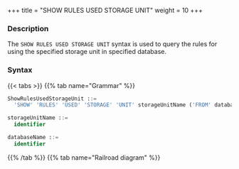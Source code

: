 +++
title = "SHOW RULES USED STORAGE UNIT"
weight = 10
+++

### Description

The `SHOW RULES USED STORAGE UNIT` syntax is used to query the rules for using the specified storage unit in specified database.

### Syntax

{{< tabs >}}
{{% tab name="Grammar" %}}
```sql
ShowRulesUsedStorageUnit ::=
  'SHOW' 'RULES' 'USED' 'STORAGE' 'UNIT' storageUnitName ('FROM' databaseName)?

storageUnitName ::=
  identifier

databaseName ::=
  identifier
```
{{% /tab %}}
{{% tab name="Railroad diagram" %}}
<iframe frameborder="0" name="diagram" id="diagram" width="100%" height="100%"></iframe>
{{% /tab %}}
{{< /tabs >}}

### Return Value Description

| Columns     | Description   |
|-------------|---------------|
| type        | rule type     |
| name        | rule name     |

### Supplement

- When `databaseName` is not specified, the default is the currently used `DATABASE`. If `DATABASE` is not used, `No database selected` will be prompted.

### Example

- Query the rules for using the specified storage unit in specified database

```sql
SHOW RULES USED STORAGE UNIT ds_1 FROM sharding_db;
```

```sql
mysql> SHOW RULES USED STORAGE UNIT ds_1 FROM sharding_db;
+---------------------+------------+
| type                | name       |
+---------------------+------------+
| readwrite_splitting | ms_group_0 |
| readwrite_splitting | ms_group_0 |
+---------------------+------------+
2 rows in set (0.01 sec)
```

- Query the rules for using the specified storage unit in current database

```sql
SHOW RULES USED STORAGE UNIT ds_1;
```

```sql
mysql> SHOW RULES USED STORAGE UNIT ds_1;
+---------------------+------------+
| type                | name       |
+---------------------+------------+
| readwrite_splitting | ms_group_0 |
| readwrite_splitting | ms_group_0 |
+---------------------+------------+
2 rows in set (0.01 sec)
```

### Reserved word

`SHOW`, `RULES`, `USED`, `STORAGE`, `UNIT`, `FROM`

### Related links

- [Reserved word](/en/user-manual/shardingsphere-proxy/distsql/syntax/reserved-word/)
